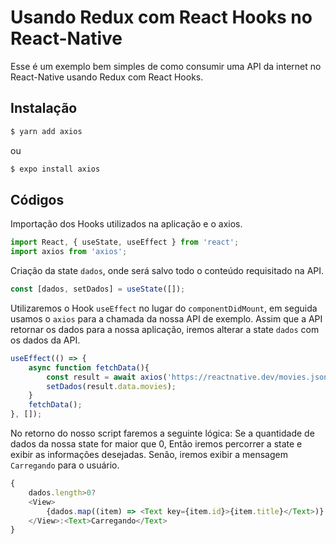 # Usando Redux com React Hooks no React-Native

Esse é um exemplo bem simples de como consumir uma API da internet no React-Native usando Redux com React Hooks.

## Instalação

```bash
$ yarn add axios
```
ou
```bash
$ expo install axios
```

## Códigos

Importação dos Hooks utilizados na aplicação e o axios.

```js
import React, { useState, useEffect } from 'react';
import axios from 'axios';
```

Criação da state `dados`, onde será salvo todo o conteúdo requisitado na API.

```js
const [dados, setDados] = useState([]);
```

Utilizaremos o Hook `useEffect` no lugar do `componentDidMount`, em seguida usamos o `axios` para a chamada da nossa API de exemplo.
Assim que a API retornar os dados para a nossa aplicação, iremos alterar a state `dados` com os dados da API.

```js
useEffect(() => {
    async function fetchData(){
        const result = await axios('https://reactnative.dev/movies.json');
        setDados(result.data.movies);
    }
    fetchData();
}, []);
```

No retorno do nosso script faremos a seguinte lógica: Se a quantidade de dados da nossa state for maior que 0,
Então iremos percorrer a state e exibir as informações desejadas.
Senão, iremos exibir a mensagem `Carregando` para o usuário.

```js
{
    dados.length>0?
    <View>
        {dados.map((item) => <Text key={item.id}>{item.title}</Text>)}
    </View>:<Text>Carregando</Text>
}
```
